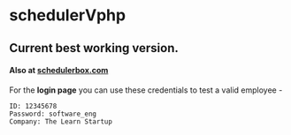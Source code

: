 # schedulerVphp

<h2>Current best working version.</h2>
<h4>Also at <a href="schedulerbox.com">schedulerbox.com</a></h4>

For the <strong>login page</strong> you can use these credentials to test a valid employee -
  
    ID: 12345678
    Password: software_eng
    Company: The Learn Startup
